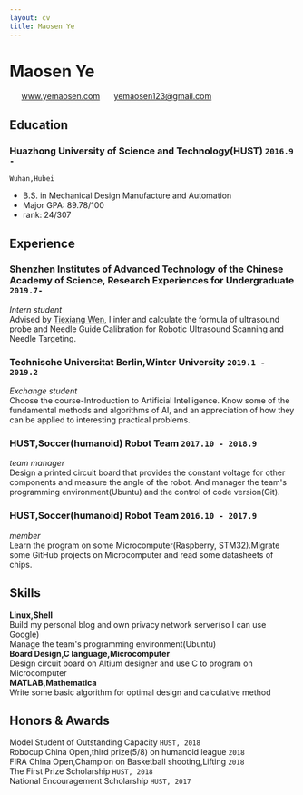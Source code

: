 ```yaml
---
layout: cv
title: Maosen Ye
---
```


# Maosen **Ye**
<div id="webaddress">
<i class="fi-web" style="margin-left:1em"></i>
<a href="https://www.yemaosen.com" style="margin-left:0.5em">www.yemaosen.com</a>
<i class="fi-mail" style="margin-left:1em"></i>
<a href="mailto:yemaosen123@gmail.com" style="margin-left:0.5em">yemaosen123@gmail.com</a>
</div>

## Education

### **Huazhong University of Science and Technology(HUST)** `2016.9 -`

```
Wuhan,Hubei
```

- B.S. in Mechanical Design Manufacture and Automation
- Major GPA: 89.78/100
- rank: 24/307

## Experience

### **Shenzhen Institutes of Advanced Technology of the Chinese Academy of Science, Research Experiences for Undergraduate** `2019.7- `
_Intern student_<br>
Advised by [Tiexiang Wen](http://english.siat.cas.cn/SI2017/IBHE2017/RC2/CIB_20537/Researchers1/201707/t20170729_181518.html), I infer and calculate the formula of ultrasound probe and Needle Guide Calibration for Robotic Ultrasound Scanning and Needle Targeting.

### **Technische Universitat Berlin,Winter University** `2019.1 - 2019.2`
_Exchange student_<br>
Choose the course-Introduction to Artificial Intelligence. Know some of the fundamental methods and algorithms of AI, and an appreciation of how they can be applied to interesting practical problems.

### **HUST,Soccer(humanoid) Robot Team** `2017.10 - 2018.9`
_team manager_<br> 
Design a printed circuit board that provides the constant voltage for other components and measure the angle of the robot. And manager the team's programming environment(Ubuntu) and the control of code version(Git).<br>
### **HUST,Soccer(humanoid) Robot Team** `2016.10 - 2017.9`
_member_<br> 
Learn the program on some Microcomputer(Raspberry, STM32).Migrate some GitHub projects on Microcomputer and read some datasheets of chips.

## Skills

**Linux,Shell**<br>
Build my personal blog and own privacy network server(so I can use Google)<br>
Manage the team's programming environment(Ubuntu)<br>
**Board Design,C language,Microcomputer**<br>
Design circuit board on Altium designer and use C to program on Microcomputer <br>
**MATLAB,Mathematica**<br>
Write  some basic algorithm for  optimal design and calculative method<br>

## Honors & Awards

Model Student of Outstanding Capacity `HUST, 2018` <br>
Robocup China Open,third prize(5/8) on humanoid league `2018` <br>
FIRA China Open,Champion on Basketball shooting,Lifting `2018` <br>
The First Prize Scholarship  `HUST, 2018`<br>
National Encouragement Scholarship  `HUST, 2017` <br>



<!-- ### Footer

Last updated: 7 2019 -->
